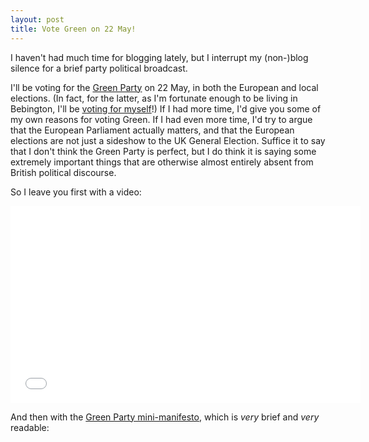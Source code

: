 ```yaml
---
layout: post
title: Vote Green on 22 May!
---
```

I haven't had much time for blogging lately, but I interrupt my (non-)blog silence for a brief party political broadcast.

I'll be voting for the [Green Party](http://greenparty.org.uk/) on 22 May, in both the European and local elections. (In fact, for the latter, as I'm fortunate enough to be living in Bebington, I'll be [voting for myself](http://www.wirralgreenparty.org.uk/)!) If I had more time, I'd give you some of my own reasons for voting Green. If I had even more time, I'd try to argue that the European Parliament actually matters, and that the European elections are not just a sideshow to the UK General Election. Suffice it to say that I don't think the Green Party is perfect, but I do think it is saying some extremely important things that are otherwise almost entirely absent from British political discourse.

So I leave you first with a video:

<iframe width="560" height="315" src="//www.youtube.com/embed/BDsV8YumePk" frameborder="0" allowfullscreen></iframe>

And then with the [Green Party mini-manifesto](http://issuu.com/lifework/docs/minimaniissuu?e=7496317/7612527), which is _very_ brief and _very_ readable:

<div data-configid="0/7633530" style="width: 525px; height: 263px;" class="issuuembed"></div><script type="text/javascript" src="//e.issuu.com/embed.js" async="true"></script>